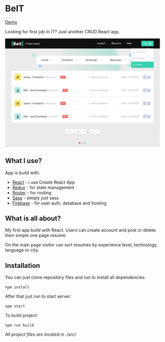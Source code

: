 # BeIT

[Demo](https://beit-f0e7e.firebaseapp.com/)

Looking for first job in IT? Just another CRUD React app.

![Preview](preview.jpeg)

## What I use?
App is build with:
* [React](https://reactjs.org/) - i use Create React App
* [Redux](https://redux.js.org/) - for state management
* [Router](https://github.com/ReactTraining/react-router) - for routing
* [Sass](https://sass-lang.com/) - simply just sass
* [Firebase](https://firebase.google.com/) - for user auth, database and hosting 

## What is all about?
My first app build with React. Users can create account and post or delete their simple one page resume. 

On  the main page visitor can sort resumes by experience level, technology, language or city.

## Installation
You can just clone repository files and run to install all dependencies:

`npm install`

After that just run to start server:

`npm start`

To build project:

`npm run build`

*All project files are located in ./src/*